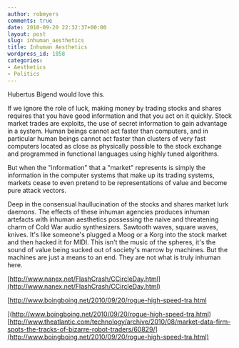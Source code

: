```yaml
---
author: robmyers
comments: true
date: 2010-09-20 22:32:37+00:00
layout: post
slug: inhuman_aesthetics
title: Inhuman Aesthetics
wordpress_id: 1858
categories:
- Aesthetics
- Politics
---
```


Hubertus Bigend would love this.  
  
If we ignore the role of luck, making money by trading stocks and shares requires that you have good information and that you act on it quickly. Stock market trades are exploits, the use of secret information to gain advantage in a system. Human beings cannot act faster than computers, and in particular human beings cannot act faster than clusters of very fast computers located as close as physically possible to the stock exchange and programmed in functional languages using highly tuned algorithms.  
  
But when the "information" that a "market" represents is simply the information in the computer systems that make up its trading systems, markets cease to even pretend to be representations of value and become pure attack vectors.  
  
Deep in the consensual haullucination of the stocks and shares market lurk daemons. The effects of these inhuman agencies produces inhuman artefacts with inhuman aesthetics possessing the naive and threatening charm of Cold War audio synthesizers. Sawtooth waves, square waves, knives. It's like someone's plugged a Moog
or a Korg into the stock market and then hacked it for MIDI. This isn't the music of the spheres, it's the sound of value being sucked out of society's marrow by machines. But the machines are just a means to an end. They are not what is truly inhuman here.  
  

[http://www.nanex.net/FlashCrash/CCircleDay.html](http://www.nanex.net/FlashCrash/CCircleDay.html)  
  

[http://www.boingboing.net/2010/09/20/rogue-high-speed-tra.html  
  

](http://www.boingboing.net/2010/09/20/rogue-high-speed-tra.html)[http://www.theatlantic.com/technology/archive/2010/08/market-data-firm-spots-the-tracks-of-bizarre-robot-traders/60829/](http://www.boingboing.net/2010/09/20/rogue-high-speed-tra.html)  
  


